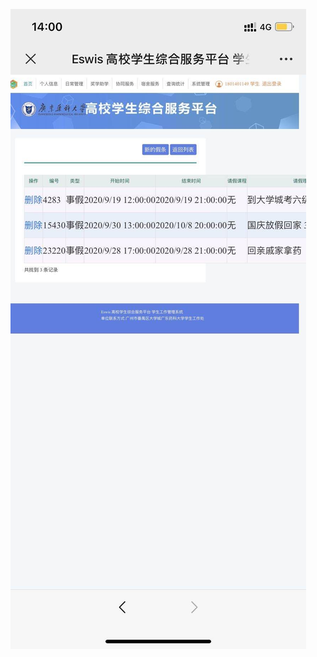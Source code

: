 ![image](https://github.com/xietong1027/jiayuan-/blob/master/%E5%BE%AE%E4%BF%A1%E5%9B%BE%E7%89%87_20201029231734.jpg)
